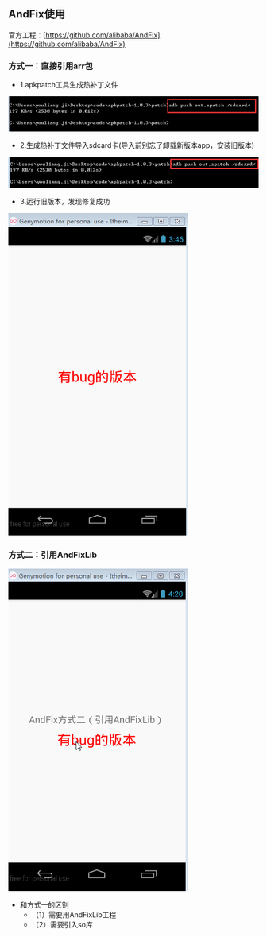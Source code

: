 ## AndFix使用

官方工程：[https://github.com/alibaba/AndFix](https://github.com/alibaba/AndFix)

### 方式一：直接引用arr包

* 1.apkpatch工具生成热补丁文件


![](screenshot/tu-1.png)


* 2.生成热补丁文件导入sdcard卡(导入前别忘了卸载新版本app，安装旧版本)

![](screenshot/tu-2.png)

* 3.运行旧版本，发现修复成功

![](screenshot/andfix.gif)

### 方式二：引用AndFixLib


![](screenshot/andfix2.gif)

* 和方式一的区别
	* （1）需要用AndFixLib工程
	* （2）需要引入so库
	